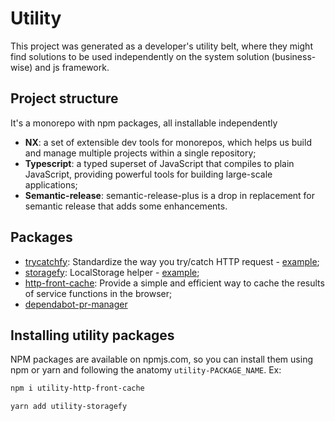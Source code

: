 # Utility

This project was generated as a developer's utility belt, where they might find solutions to be used independently on the system solution (business-wise) and js framework.

## Project structure

It's a monorepo with npm packages, all installable independently

- **NX**: a set of extensible dev tools for monorepos, which helps us build and manage multiple projects within a single repository;
- **Typescript**: a typed superset of JavaScript that compiles to plain JavaScript, providing powerful tools for building large-scale applications;
- **Semantic-release**: semantic-release-plus is a drop in replacement for semantic release that adds some enhancements.

## Packages

- [trycatchfy](./packages/trycatchfy/README.md): Standardize the way you try/catch HTTP request - [example](https://github.com/tassioFront/frontend-pattern/blob/main/src/hooks/useGetGHInfoByUserName/useGetGHInfoByUserName.ts#L47);
- [storagefy](./packages/storagefy/README.md): LocalStorage helper - [example](https://github.com/tassioFront/frontend-pattern/blob/main/src/helpers/useInfo.ts#L6);
- [http-front-cache](./packages/http-front-cache/README.md): Provide a simple and efficient way to cache the results of service functions in the browser;
- [dependabot-pr-manager](./packages/dependabot-pr-manager/README.md)

## Installing utility packages

NPM packages are available on npmjs.com, so you can install them using npm or yarn and following the anatomy `utility-PACKAGE_NAME`. Ex:

```bash
npm i utility-http-front-cache
```

```bash
yarn add utility-storagefy
```
